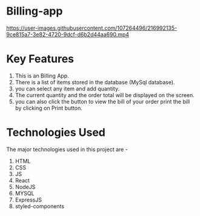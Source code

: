 # Billing-app
https://user-images.githubusercontent.com/107264496/216992135-9ce815a7-3e82-4720-9dcf-d6b2d44aa690.mp4

# Key Features
1. This is an Billing App.
2. There is a list of items stored in the database (MySql database).
3. you can select any item and add quantity.
4. The current quantity and the order total will be displayed on the screen.
5. you can also click the button to view the bill of your order print the bill by clicking on Print button.

# Technologies Used
The major technologies used in this project are -
1. HTML
2. CSS
3. JS
4. React
5. NodeJS
6. MYSQL
7. ExpressJS
8. styled-components
